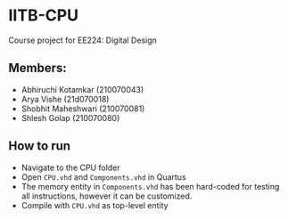 # IITB-CPU

Course project for EE224: Digital Design

## Members:
- Abhiruchi Kotamkar (210070043)
- Arya Vishe (21d070018)
- Shobhit Maheshwari (210070081)
- Shlesh Golap (210070080)

## How to run

- Navigate to the CPU folder
- Open `CPU.vhd` and `Components.vhd` in Quartus
- The memory entity in `Components.vhd` has been hard-coded for testing all instructions, however it can be customized.
- Compile with `CPU.vhd` as top-level entity
